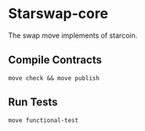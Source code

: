 # Starswap-core

The swap move implements of starcoin.

## Compile Contracts

`move check && move publish`

## Run Tests

`move functional-test`